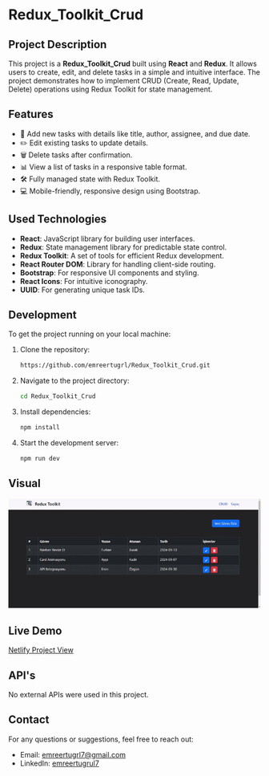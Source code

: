 # Redux_Toolkit_Crud

## Project Description

This project is a **Redux_Toolkit_Crud** built using **React** and **Redux**. It allows users to create, edit, and delete tasks in a simple and intuitive interface. The project demonstrates how to implement CRUD (Create, Read, Update, Delete) operations using Redux Toolkit for state management.

## Features

- 📝 Add new tasks with details like title, author, assignee, and due date.
- ✏️ Edit existing tasks to update details.
- 🗑️ Delete tasks after confirmation.
- 📊 View a list of tasks in a responsive table format.
- 🛠️ Fully managed state with Redux Toolkit.
- 💻 Mobile-friendly, responsive design using Bootstrap.

## Used Technologies

- **React**: JavaScript library for building user interfaces.
- **Redux**: State management library for predictable state control.
- **Redux Toolkit**: A set of tools for efficient Redux development.
- **React Router DOM**: Library for handling client-side routing.
- **Bootstrap**: For responsive UI components and styling.
- **React Icons**: For intuitive iconography.
- **UUID**: For generating unique task IDs.

## Development

To get the project running on your local machine:

1. Clone the repository:

   ```bash
   https://github.com/emreertugrl/Redux_Toolkit_Crud.git
   ```

2. Navigate to the project directory:

   ```bash
   cd Redux_Toolkit_Crud
   ```

3. Install dependencies:

   ```bash
   npm install
   ```

4. Start the development server:

   ```bash
   npm run dev
   ```

## Visual

<img src="/public/toolkit.gif" alt="toolkit-gif">

## Live Demo

<a href="https://menuapplication.netlify.app/">Netlify Project View</a>

## API's

No external APIs were used in this project.

## Contact

For any questions or suggestions, feel free to reach out:

- Email: emreertugrl7@gmail.com
- LinkedIn: [emreertugrul7](https://www.linkedin.com/in/emreertugrul7/)
